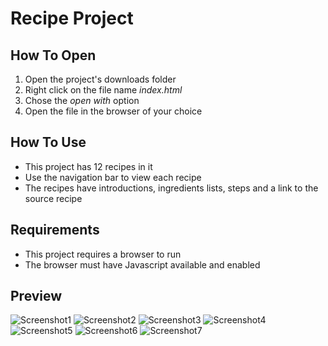 # Recipe Project

## How To Open

1. Open the project's downloads folder
2. Right click on the file name _index.html_
3. Chose the _open with_ option
4. Open the file in the browser of your choice

## How To Use

- This project has 12 recipes in it
- Use the navigation bar to view each recipe
- The recipes have introductions, ingredients lists, steps and a link to the source recipe

## Requirements

- This project requires a browser to run
- The browser must have Javascript available and enabled

## Preview

![Screenshot1](./img/screenshots/Screenshot1.png)
![Screenshot2](./img/screenshots/Screenshot2.png)
![Screenshot3](./img/screenshots/Screenshot3.png)
![Screenshot4](./img/screenshots/Screenshot4.png)
![Screenshot5](./img/screenshots/Screenshot5.png)
![Screenshot6](./img/screenshots/Screenshot6.png)
![Screenshot7](./img/screenshots/Screenshot7.png)
